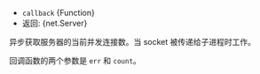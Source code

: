 <!-- YAML
added: v0.9.7
-->

* `callback` {Function}
* 返回: {net.Server}

异步获取服务器的当前并发连接数。当 socket 被传递给子进程时工作。

回调函数的两个参数是 `err` 和 `count`。
